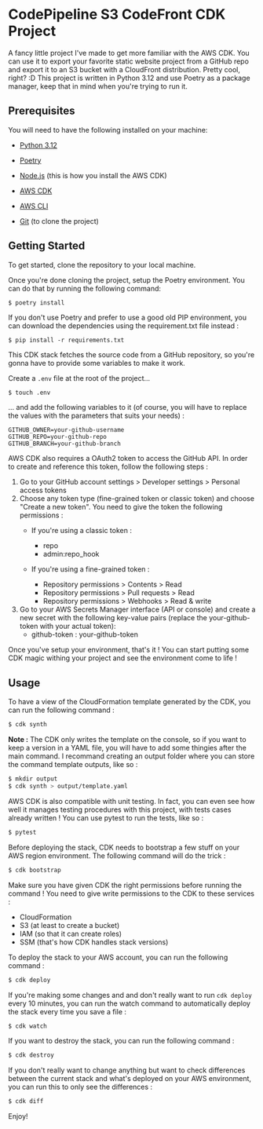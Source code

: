 
# CodePipeline S3 CodeFront CDK Project

A fancy little project I've made to get more familiar with the AWS CDK. You
can use it to export your favorite static website project from a GitHub repo
and export it to an S3 bucket with a CloudFront distribution. Pretty cool,
right? :D  This project is written in Python 3.12 and use Poetry as a package
manager, keep that in mind when you're trying to run it.


## Prerequisites

You will need to have the following installed on your machine:

- [Python 3.12](https://www.python.org/downloads/)
- [Poetry](https://python-poetry.org/docs/)

- [Node.js](https://nodejs.org/en/download/) (this is how you install the AWS CDK)
- [AWS CDK](https://docs.aws.amazon.com/cdk/latest/guide/work-with-cdk-python.html)

- [AWS CLI](https://docs.aws.amazon.com/cli/latest/userguide/cli-chap-install.html)
- [Git](https://git-scm.com/downloads) (to clone the project)


## Getting Started

To get started, clone the repository to your local machine.

Once you're done cloning the project, setup the Poetry environment. You can do
that by running the following command:
```
$ poetry install
```

If you don't use Poetry and prefer to use a good old PIP environment, you can
download the dependencies using the requirement.txt file instead :
```
$ pip install -r requirements.txt
```


This CDK stack fetches the source code from a GitHub repository, so you're 
gonna have to provide some variables to make it work.

Create a `.env` file at the root of the project...
```bash
$ touch .env
```

... and add the following variables to it (of course, you will have to replace
the values with the parameters that suits your needs) :
```dotenv
GITHUB_OWNER=your-github-username
GITHUB_REPO=your-github-repo
GITHUB_BRANCH=your-github-branch
```


AWS CDK also requires a OAuth2 token to access the GitHub API. In order to 
create and reference this token, follow the following steps :
1) Go to your GitHub account settings > Developer settings > Personal access tokens
2) Choose any token type (fine-grained token or classic token) and choose
   "Create a new token". You need to give the token the following permissions :
    - If you're using a classic token :
        - repo
        - admin:repo_hook
    
    - If you're using a fine-grained token :
        - Repository permissions > Contents > Read
        - Repository permissions > Pull requests > Read
        - Repository permissions > Webhooks > Read & write
3) Go to your AWS Secrets Manager interface (API or console) and create a new 
   secret with the following key-value pairs (replace the your-github-token 
   with your actual token):
    - github-token : your-github-token


Once you've setup your environment, that's it ! You can start putting some CDK
magic withing your project and see the environment come to life !


## Usage

To have a view of the CloudFormation template generated by the CDK, you can
run the following command :
```bash
$ cdk synth
```

**Note :** The CDK only writes the template on the console, so if you want to
keep a version in a YAML file, you will have to add some thingies after the 
main command. I recommand creating an output folder where you can store the
command template outputs, like so :
```bash
$ mkdir output
$ cdk synth > output/template.yaml
```

AWS CDK is also compatible with unit testing. In fact, you can even see how 
well it manages testing procedures with this project, with tests cases already
written ! You can use pytest to run the tests, like so :
```bash
$ pytest
```

Before deploying the stack, CDK needs to bootstrap a few stuff on your AWS
region environment. The following command will do the trick :
```bash
$ cdk bootstrap
```

Make sure you have given CDK the right permissions before running the 
command ! You need to give write permissions to the CDK to these services :
- CloudFormation
- S3 (at least to create a bucket)
- IAM (so that it can create roles)
- SSM (that's how CDK handles stack versions)


To deploy the stack to your AWS account, you can run the following command :
```bash
$ cdk deploy
```

If you're making some changes and and don't really want to run `cdk deploy`
every 10 minutes, you can run the watch command to automatically deploy the 
stack  every time you save a file :
```bash
$ cdk watch
```

If you want to destroy the stack, you can run the following command :
```bash
$ cdk destroy
```

If you don't really want to change anything but want to check differences
between the current stack and what's deployed on your AWS environment, you can 
run this to only see the differences :
```bash
$ cdk diff
```

Enjoy!
